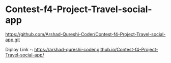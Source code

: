 # Contest-f4-Project-Travel-social-app
https://github.com/Arshad-Qureshi-Coder/Contest-f4-Project-Travel-social-app.git

Diploy Link -: https://arshad-qureshi-coder.github.io/Contest-f4-Project-Travel-social-app/
